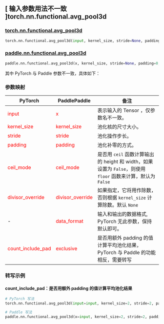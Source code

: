 ## [ 输入参数用法不一致 ]torch.nn.functional.avg_pool3d

### [torch.nn.functional.avg_pool3d](https://pytorch.org/docs/stable/generated/torch.nn.functional.avg_pool3d.html#torch.nn.functional.avg_pool3d)

```python
torch.nn.functional.avg_pool3d(input, kernel_size, stride=None, padding=0, ceil_mode=False, count_include_pad=True, divisor_override=None)
```

### [paddle.nn.functional.avg_pool3d](https://www.paddlepaddle.org.cn/documentation/docs/zh/develop/api/paddle/nn/functional/avg_pool3d_cn.html#avg-pool3d)
```python
paddle.nn.functional.avg_pool3d(x, kernel_size, stride=None, padding=0, ceil_mode=False, exclusive=True, divisor_override=None, data_format='NCDHW', name=None)
```

其中 PyTorch 与 Paddle 参数不一致，具体如下：
### 参数映射

| PyTorch       | PaddlePaddle | 备注                                                   |
| ------------- | ------------ | ------------------------------------------------------ |
| <font color='red'> input </font> | <font color='red'> x </font> | 表示输入的 Tensor ，仅参数名不一致。  |
| <font color='red'> kernel_size </font>   | <font color='red'> kernel_size </font>   | 池化核的尺寸大小。               |
| <font color='red'> stride  </font>         |    <font color='red'> stride  </font>         | 池化操作步长。             |
| <font color='red'> padding </font>             | <font color='red'> padding </font>  | 池化补零的方式。               |
| <font color='red'> ceil_mode </font>             | <font color='red'> ceil_mode </font>  | 是否用 `ceil` 函数计算输出的 height 和 width，如果设置为 `False`，则使用 `floor` 函数来计算，默认为 `False`            |
| <font color='red'> divisor_override </font>           | <font color='red'> divisor_override </font>            | 如果指定，它将用作除数，否则根据 `kernel_size` 计算除数。默认 `None`  |
| -           | <font color='red'> data_format </font>            | 输入和输出的数据格式, PyTorch 无此参数，保持默认即可。 |
| <font color='red'> count_include_pad </font>           | <font color='red'> exclusive </font>            | 是否用额外 padding 的值计算平均池化结果，PyTorch 与 Paddle 的功能相反，需要转写  |


### 转写示例
#### count_include_pad：是否用额外 padding 的值计算平均池化结果
```python
# PyTorch 写法
torch.nn.functional.avg_pool3d(input=input, kernel_size=2, stride=2, padding=1, ceil_mode=True, count_include_pad=False)

# Paddle 写法
paddle.nn.functional.avg_pool3d(x=input, kernel_size=2, stride=2, padding=1, ceil_mode=True, exlusive=True)
```
